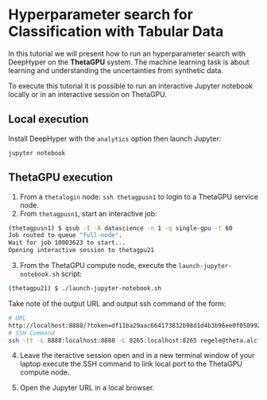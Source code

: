 # Hyperparameter search for Classification with Tabular Data

In this tutorial we will present how to run an hyperparameter search with DeepHyper on the **ThetaGPU** system. The machine learning task is about learning and understanding the uncertainties from synthetic data.

To execute this tutorial it is possible to run an interactive Jupyter notebook locally or in an interactive session on ThetaGPU.

## Local execution

Install DeepHyper with the `analytics` option then launch Jupyter:

```console
jupyter notebook
```

## ThetaGPU execution

1. From a `thetalogin` node: `ssh thetagpusn1` to login to a ThetaGPU service node.
2. From `thetagpusn1`, start an interactive job:

```bash
(thetagpusn1) $ qsub -I -A datascience -n 1 -q single-gpu -t 60
Job routed to queue "full-node".
Wait for job 10003623 to start...
Opening interactive session to thetagpu21
```

3. From the ThetaGPU compute node, execute the `launch-jupyter-notebook.sh` script:

```bash
(thetagpu21) $ ./launch-jupyter-notebook.sh
```

Take note of the output URL and output ssh command of the form:

```bash
# URL
http://localhost:8888/?token=df11ba29aac664173832b98d1d4b3b96ee0f050992ae6591
# SSH Command
ssh -tt -L 8888:localhost:8888 -L 8265:localhost:8265 regele@theta.alcf.anl.gov "ssh -L 8888:localhost:8888 -L 8265:localhost:8265 thetagpu05"
```

4. Leave the iteractive session open and in a new terminal window of your laptop execute the SSH command to link local port to the ThetaGPU compute node.

5. Open the Jupyter URL in a local browser.
